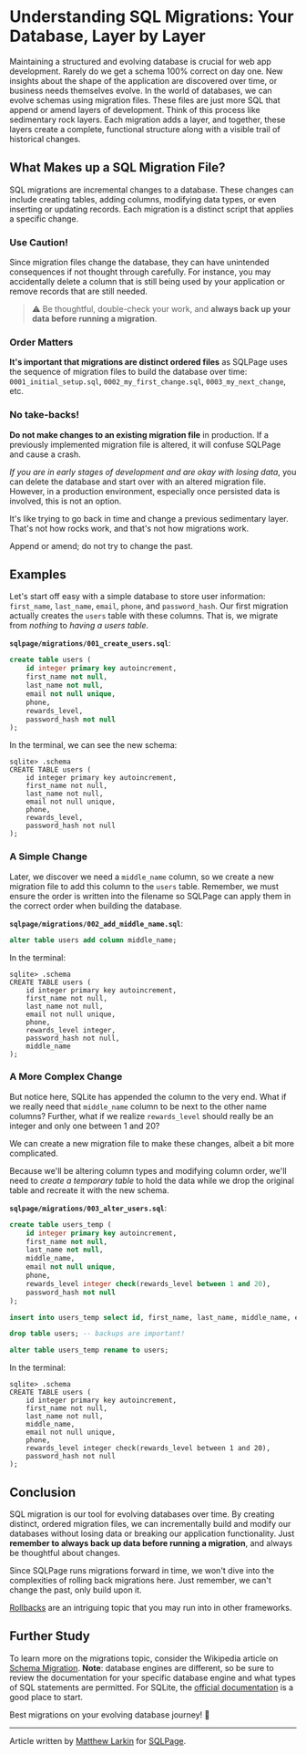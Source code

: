 # Understanding SQL Migrations: Your Database, Layer by Layer

Maintaining a structured and evolving database is crucial for web app development. Rarely do we get a schema 100% correct on day one. New insights about the shape of the application are discovered over time, or business needs themselves evolve. In the world of databases, we can evolve schemas using migration files. These files are just more SQL that append or amend layers of development. Think of this process like sedimentary rock layers. Each migration adds a layer, and together, these layers create a complete, functional structure along with a visible trail of historical changes.

## What Makes up a SQL Migration File?

SQL migrations are incremental changes to a database. These changes can include creating tables, adding columns, modifying data types, or even inserting or updating records. Each migration is a distinct script that applies a specific change.

### Use Caution!

Since migration files change the database, they can have unintended consequences if not thought through carefully. For instance, you may accidentally delete a column that is still being used by your application or remove records that are still needed.

> ⚠️ Be thoughtful, double-check your work, and **always back up your data before running a migration**.

### Order Matters

**It's important that migrations are distinct ordered files** as SQLPage uses the sequence of migration files to build the database over time: `0001_initial_setup.sql`, `0002_my_first_change.sql`, `0003_my_next_change`, etc.

### No take-backs!

**Do not make changes to an existing migration file** in production. If a previously implemented migration file is altered, it will confuse SQLPage and cause a crash.

*If you are in early stages of development and are okay with losing data*, you can delete the database and start over with an altered migration file. However, in a production environment, especially once persisted data is involved, this is not an option.

It's like trying to go back in time and change a previous sedimentary layer. That's not how rocks work, and that's not how migrations work.

Append or amend; do not try to change the past.

## Examples

Let's start off easy with a simple database to store user information: `first_name`, `last_name`, `email`, `phone`, and `password_hash`. Our first migration actually creates the `users` table with these columns. That is, we migrate from *nothing* to *having a users table*.

**`sqlpage/migrations/001_create_users.sql`**:
```sql
create table users (
	id integer primary key autoincrement,
	first_name not null,
	last_name not null,
	email not null unique,
	phone,
	rewards_level,
	password_hash not null
);
```

In the terminal, we can see the new schema:

```console
sqlite> .schema
CREATE TABLE users (
	id integer primary key autoincrement,
	first_name not null,
	last_name not null,
	email not null unique,
	phone,
	rewards_level,
	password_hash not null
);
```

### A Simple Change

Later, we discover we need a `middle_name` column, so we create a new migration file to add this column to the `users` table. Remember, we must ensure the order is written into the filename so SQLPage can apply them in the correct order when building the database.

**`sqlpage/migrations/002_add_middle_name.sql`**:
```sql
alter table users add column middle_name;
```

In the terminal:

```console
sqlite> .schema
CREATE TABLE users (
	id integer primary key autoincrement,
	first_name not null,
	last_name not null,
	email not null unique,
	phone,
	rewards_level integer,
	password_hash not null,
	middle_name
);
```

### A More Complex Change

But notice here, SQLite has appended the column to the very end. What if we really need that `middle_name` column to be next to the other name columns? Further, what if we realize `rewards_level` should really be an integer and only one between 1 and 20?

We can create a new migration file to make these changes, albeit a bit more complicated.

Because we'll be altering column types and modifying column order, we'll need to *create a temporary table* to hold the data while we drop the original table and recreate it with the new schema.

**`sqlpage/migrations/003_alter_users.sql`**:
```sql
create table users_temp (
	id integer primary key autoincrement,
	first_name not null,
	last_name not null,
	middle_name,
	email not null unique,
	phone,
	rewards_level integer check(rewards_level between 1 and 20),
	password_hash not null
);

insert into users_temp select id, first_name, last_name, middle_name, email, phone, rewards_level, password_hash from users;

drop table users; -- backups are important!

alter table users_temp rename to users;
```

In the terminal:

```console
sqlite> .schema
CREATE TABLE users (
	id integer primary key autoincrement,
	first_name not null,
	last_name not null,
	middle_name,
	email not null unique,
	phone,
	rewards_level integer check(rewards_level between 1 and 20),
	password_hash not null
);
```

## Conclusion

SQL migration is our tool for evolving databases over time. By creating distinct, ordered migration files, we can incrementally build and modify our databases without losing data or breaking our application functionality. Just **remember to always back up data before running a migration**, and always be thoughtful about changes.

Since SQLPage runs migrations forward in time, we won't dive into the complexities of rolling back migrations here. Just remember, we can't change the past, only build upon it.

[Rollbacks](https://en.wikipedia.org/wiki/Rollback_(data_management)) are an intriguing topic that you may run into in other frameworks.

## Further Study

To learn more on the migrations topic, consider the Wikipedia article on [Schema Migration](https://en.wikipedia.org/wiki/Schema_migration). **Note**: database engines are different, so be sure to review the documentation for your specific database engine and what types of SQL statements are permitted. For SQLite, the [official documentation](https://www.sqlite.org/lang_altertable.html) is a good place to start.

Best migrations on your evolving database journey! 👋

---

Article written by [Matthew Larkin](https://github.com/matthewlarkin) for [SQLPage](https://sql-page.com/).